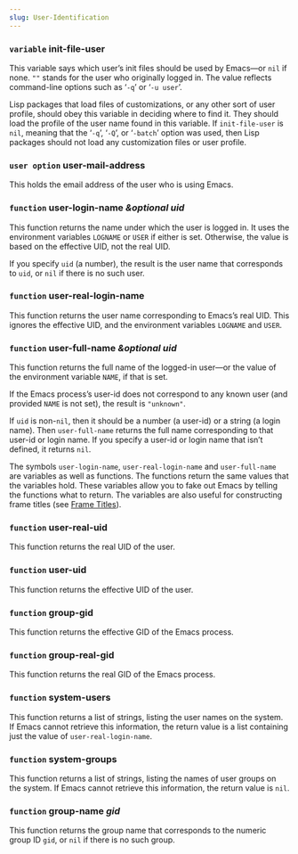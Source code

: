 ```yaml
---
slug: User-Identification
---
```


### <span className="tag variable">`variable`</span> **init-file-user**

This variable says which user’s init files should be used by Emacs—or `nil` if none. `""` stands for the user who originally logged in. The value reflects command-line options such as ‘`-q`’ or ‘`-u user`’.

Lisp packages that load files of customizations, or any other sort of user profile, should obey this variable in deciding where to find it. They should load the profile of the user name found in this variable. If `init-file-user` is `nil`, meaning that the ‘`-q`’, ‘`-Q`’, or ‘`-batch`’ option was used, then Lisp packages should not load any customization files or user profile.

### <span className="tag useroption">`user option`</span> **user-mail-address**

This holds the email address of the user who is using Emacs.

### <span className="tag function">`function`</span> **user-login-name** *\&optional uid*

This function returns the name under which the user is logged in. It uses the environment variables `LOGNAME` or `USER` if either is set. Otherwise, the value is based on the effective UID, not the real UID.

If you specify `uid` (a number), the result is the user name that corresponds to `uid`, or `nil` if there is no such user.

### <span className="tag function">`function`</span> **user-real-login-name**

This function returns the user name corresponding to Emacs’s real UID. This ignores the effective UID, and the environment variables `LOGNAME` and `USER`.

### <span className="tag function">`function`</span> **user-full-name** *\&optional uid*

This function returns the full name of the logged-in user—or the value of the environment variable `NAME`, if that is set.

If the Emacs process’s user-id does not correspond to any known user (and provided `NAME` is not set), the result is `"unknown"`.

If `uid` is non-`nil`, then it should be a number (a user-id) or a string (a login name). Then `user-full-name` returns the full name corresponding to that user-id or login name. If you specify a user-id or login name that isn’t defined, it returns `nil`.

The symbols `user-login-name`, `user-real-login-name` and `user-full-name` are variables as well as functions. The functions return the same values that the variables hold. These variables allow you to fake out Emacs by telling the functions what to return. The variables are also useful for constructing frame titles (see [Frame Titles](/docs/elisp/Frame-Titles)).

### <span className="tag function">`function`</span> **user-real-uid**

This function returns the real UID of the user.

### <span className="tag function">`function`</span> **user-uid**

This function returns the effective UID of the user.

### <span className="tag function">`function`</span> **group-gid**

This function returns the effective GID of the Emacs process.

### <span className="tag function">`function`</span> **group-real-gid**

This function returns the real GID of the Emacs process.

### <span className="tag function">`function`</span> **system-users**

This function returns a list of strings, listing the user names on the system. If Emacs cannot retrieve this information, the return value is a list containing just the value of `user-real-login-name`.

### <span className="tag function">`function`</span> **system-groups**

This function returns a list of strings, listing the names of user groups on the system. If Emacs cannot retrieve this information, the return value is `nil`.

### <span className="tag function">`function`</span> **group-name** *gid*

This function returns the group name that corresponds to the numeric group ID `gid`, or `nil` if there is no such group.
